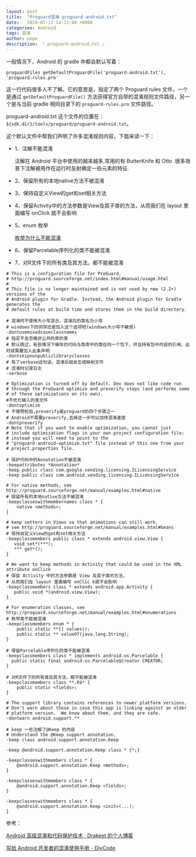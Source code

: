 ```yaml
---
layout: post
title:  "Proguard混淆 proguard-android.txt"
date:   2019-07-17 14:11:00 +0800
categories: Android
tags: 混淆
author: pepe
description: 『 proguard-android.txt 』
---
```


一般情况下，Android 的 gradle 中都会默认写着：
```
proguardFiles getDefaultProguardFile('proguard-android.txt'), 'proguard-rules.pro' 
```
这一行代码很多人不了解。它的意思是，指定了两个 Proguard rules 文件，一个是通过 `getDefaultProguardFile()` 方法获得官方自带的混淆规则文件路径，另一个是与当前 gradle 相同目录下的 `proguard-rules.pro` 文件路径。

proguard-android.txt 这个文件的位置在：`${sdk.dir}/tools/proguard/proguard-android.txt`。

这个默认文件中帮我们声明了许多混淆规则内容，下面来读一下：

* 1、注解不能混淆
    
    注解在 Android 平台中使用的越来越多,常用的有 ButterKnife 和 Otto .很多场景下注解被用作在运行时反射确定一些元素的特征.

* 2、保留所有的本地native方法不被混淆

* 3、保持自定义View的get和set相关方法

* 4、保留Activity中的方法参数是View及其子类的方法，从而我们在 layout 里面编写 onClick 就不会影响

* 5、enum  枚举

    [枚举为什么不能混淆](https://494778200pepe.github.io/android/2019/07/21/Proguard%E6%B7%B7%E6%B7%86-%E6%9E%9A%E4%B8%BE%E4%B8%BA%E4%BB%80%E4%B9%88%E4%B8%8D%E8%83%BD%E6%B7%B7%E6%B7%86.html)

* 6、保留Parcelable序列化的类不能被混淆

* 7、对R文件下的所有类及其方法，都不能被混淆

  
```
# This is a configuration file for ProGuard.
# http://proguard.sourceforge.net/index.html#manual/usage.html
#
# This file is no longer maintained and is not used by new (2.2+) versions of the
# Android plugin for Gradle. Instead, the Android plugin for Gradle generates the
# default rules at build time and stores them in the build directory.

# 混淆时不使用大小写混合，混淆后的类名为小写
# windows下的同学还是加入这个选项吧(windows大小写不敏感)
-dontusemixedcaseclassnames
# 指定不去忽略非公共的库的类
# 默认跳过，有些情况下编写的代码与类库中的类在同一个包下，并且持有包中内容的引用，此时就需要加入此条声明
-dontskipnonpubliclibraryclasses
# 有了verbose这句话，混淆后就会生成映射文件
# 混淆时记录日志
-verbose

# Optimization is turned off by default. Dex does not like code run
# through the ProGuard optimize and preverify steps (and performs some
# of these optimizations on its own).
#不优化输入的类文件
-dontoptimize
# 不做预检验,preverify是proguard的四个步骤之一
# Android不需要preverify,去掉这一步可以加快混淆速度
-dontpreverify
# Note that if you want to enable optimization, you cannot just
# include optimization flags in your own project configuration file;
# instead you will need to point to the
# "proguard-android-optimize.txt" file instead of this one from your
# project.properties file.

# 保护代码中的Annotation不被混淆
-keepattributes *Annotation*
-keep public class com.google.vending.licensing.ILicensingService
-keep public class com.android.vending.licensing.ILicensingService

# For native methods, see http://proguard.sourceforge.net/manual/examples.html#native
# 保留所有的本地native方法不被混淆
-keepclasseswithmembernames class * {
    native <methods>;
}

# keep setters in Views so that animations can still work.
# see http://proguard.sourceforge.net/manual/examples.html#beans
# 保持自定义View的get和set相关方法
-keepclassmembers public class * extends android.view.View {
   void set*(***);
   *** get*();
}

# We want to keep methods in Activity that could be used in the XML attribute onClick
# 保留 Activity 中的方法参数是 View 及其子类的方法，
# 从而我们在 layout 里面编写 onClic k就不会影响
-keepclassmembers class * extends android.app.Activity {
   public void *(android.view.View);
}

# For enumeration classes, see http://proguard.sourceforge.net/manual/examples.html#enumerations
# 枚举类不能被混淆
-keepclassmembers enum * {
    public static **[] values();
    public static ** valueOf(java.lang.String);
}

# 保留Parcelable序列化的类不能被混淆
-keepclassmembers class * implements android.os.Parcelable {
  public static final android.os.Parcelable$Creator CREATOR;
}

# 对R文件下的所有类及其方法，都不能被混淆
-keepclassmembers class **.R$* {
    public static <fields>;
}

# The support library contains references to newer platform versions.
# Don't warn about those in case this app is linking against an older
# platform version.  We know about them, and they are safe.
-dontwarn android.support.**

# keep 一些注解了@Keep 的内容
# Understand the @Keep support annotation.
-keep class android.support.annotation.Keep

-keep @android.support.annotation.Keep class * {*;}

-keepclasseswithmembers class * {
    @android.support.annotation.Keep <methods>;
}

-keepclasseswithmembers class * {
    @android.support.annotation.Keep <fields>;
}

-keepclasseswithmembers class * {
    @android.support.annotation.Keep <init>(...);
}
```

参考：

[Android 高级混淆和代码保护技术 · Drakeet 的个人博客](https://blog.csdn.net/hqiangtai/article/details/76037244)

[写给 Android 开发者的混淆使用手册 - DiyCode](https://www.diycode.cc/topics/380)
